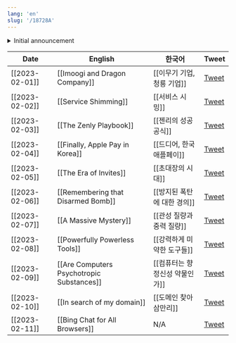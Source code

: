 ```yaml
---
lang: 'en'
slug: '/18728A'
---
```


<details>
<summary>Initial announcement</summary>

<blockquote class="twitter-tweet"><p lang="en" dir="ltr">The two biggest reasons why people fail with content:<br/><br/>1. They never start. <br/><br/>2. They are not consistent. <br/><br/>Introducing &quot;The 30 Day Tweet Test&quot;:<br/><br/>#1 Rule: Tweet every day for 30 days.<br/><br/>I will choose a winner after 30 days, they will get coaching with me and Team 20VC and $10K! <a href="https://t.co/5BRQElM0Cg">pic.twitter.com/5BRQElM0Cg</a></p>&mdash; Harry Stebbings (@HarryStebbings) <a href="https://twitter.com/HarryStebbings/status/1621132368483598336?ref_src=twsrc%5Etfw">February 2, 2023</a></blockquote>

</details>

| Date           | English                                   | 한국어                         | Tweet                                                             |
| -------------- | ----------------------------------------- | ------------------------------ | ----------------------------------------------------------------- |
| [[2023-02-01]] | [[Imoogi and Dragon Company]]             | [[이무기 기업, 청룡 기업]]     | [Tweet](https://twitter.com/anaclumos/status/1620714157418094593) |
| [[2023-02-02]] | [[Service Shimming]]                      | [[서비스 시밍]]                | [Tweet](https://twitter.com/anaclumos/status/1621250040022061060) |
| [[2023-02-03]] | [[The Zenly Playbook]]                    | [[젠리의 성공 공식]]           | [Tweet](https://twitter.com/anaclumos/status/1621646220954574848) |
| [[2023-02-04]] | [[Finally, Apple Pay in Korea]]           | [[드디어, 한국 애플페이]]      | [Tweet](https://twitter.com/anaclumos/status/1621975286127513600) |
| [[2023-02-05]] | [[The Era of Invites]]                    | [[초대장의 시대]]              | [Tweet](https://twitter.com/anaclumos/status/1622384241442160641) |
| [[2023-02-06]] | [[Remembering that Disarmed Bomb]]        | [[방지된 폭탄에 대한 경의]]    | [Tweet](https://twitter.com/anaclumos/status/1622705516693843969) |
| [[2023-02-07]] | [[A Massive Mystery]]                     | [[관성 질량과 중력 질량]]      | [Tweet](https://twitter.com/anaclumos/status/1623227887632646144) |
| [[2023-02-08]] | [[Powerfully Powerless Tools]]            | [[강력하게 미약한 도구들]]     | [Tweet](https://twitter.com/anaclumos/status/1623522946034847745) |
| [[2023-02-09]] | [[Are Computers Psychotropic Substances]] | [[컴퓨터는 향정신성 약물인가]] | [Tweet](https://twitter.com/anaclumos/status/1623798629155713024) |
| [[2023-02-10]] | [[In search of my domain]]                | [[도메인 찾아 삼만리]]         | [Tweet](https://twitter.com/anaclumos/status/1624308920792776706) |
| [[2023-02-11]] | [[Bing Chat for All Browsers]]            | N/A                            | [Tweet](https://twitter.com/anaclumos/status/1624570931103547392) |
